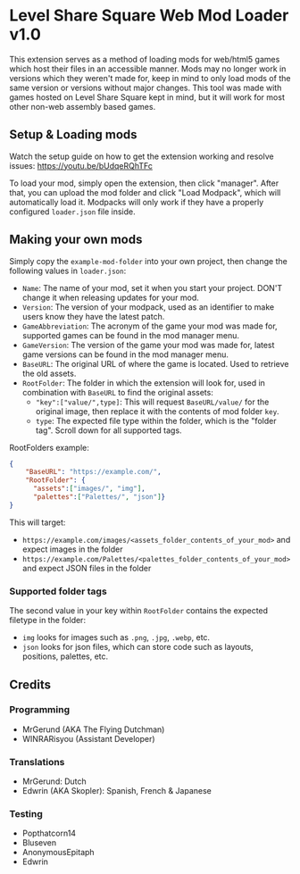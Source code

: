 # Level Share Square Web Mod Loader v1.0

This extension serves as a method of loading mods for web/html5 games which host their files in an accessible manner. 
Mods may no longer work in versions which they weren't made for, keep in mind to only load mods of the same version or versions without major changes.
This tool was made with games hosted on Level Share Square kept in mind, but it will work for most other non-web assembly based games.

## Setup & Loading mods

Watch the setup guide on how to get the extension working and resolve issues:
https://youtu.be/bUdqeRQhTFc

To load your mod, simply open the extension, then click "manager". After that, you can upload the mod folder and click "Load Modpack", which will automatically load it. Modpacks will only work if they have a properly configured `loader.json` file inside.

## Making your own mods

Simply copy the `example-mod-folder` into your own project, then change the following values in `loader.json`:
- `Name`: The name of your mod, set it when you start your project. DON'T change it when releasing updates for your mod.
- `Version`: The version of your modpack, used as an identifier to make users know they have the latest patch.
- `GameAbbreviation`: The acronym of the game your mod was made for, supported games can be found in the mod manager menu.
- `GameVersion`: The version of the game your mod was made for, latest game versions can be found in the mod manager menu.
- `BaseURL`: The original URL of where the game is located. Used to retrieve the old assets.
- `RootFolder`: The folder in which the extension will look for, used in combination with `BaseURL` to find the original assets:
    - `"key":["value/",type]`: This will request `BaseURL/value/` for the original image, then replace it with the contents of mod folder `key`.
    - `type`: The expected file type within the folder, which is the "folder tag". Scroll down for all supported tags.
                
RootFolders example:
```json
{
	"BaseURL": "https://example.com/",
	"RootFolder": {
      "assets":["images/", "img"],
      "palettes":["Palettes/", "json"]}
}
```
This will target:
- `https://example.com/images/<assets_folder_contents_of_your_mod>` and expect images in the folder
- `https://example.com/Palettes/<palettes_folder_contents_of_your_mod>` and expect JSON files in the folder

### Supported folder tags

The second value in your key within `RootFolder` contains the expected filetype in the folder:
- `img` looks for images such as `.png`, `.jpg`, `.webp`, etc.
- `json` looks for json files, which can store code such as layouts, positions, palettes, etc.

## Credits
### Programming
- MrGerund (AKA The Flying Dutchman)
- WINRARisyou (Assistant Developer)

### Translations
- MrGerund: Dutch
- Edwrin (AKA Skopler): Spanish, French & Japanese

### Testing
- Popthatcorn14
- Bluseven
- AnonymousEpitaph
- Edwrin

